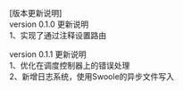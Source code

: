 [版本更新说明]  
version 0.1.0 更新说明  
1、实现了通过注释设置路由  

version 0.1.1 更新说明  
1、优化在调度控制器上的错误处理  
2、新增日志系统，使用Swoole的异步文件写入  